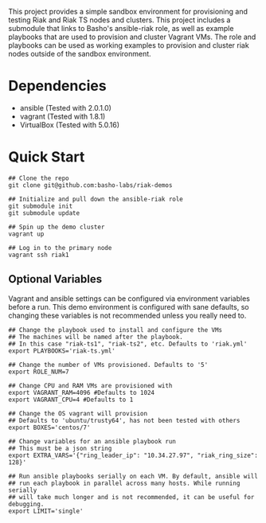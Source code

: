 This project provides a simple sandbox environment for provisioning and testing Riak and Riak TS nodes and clusters. This project includes a submodule that links to Basho's ansible-riak role, as well as example playbooks that are used to provision and cluster Vagrant VMs. The role and playbooks can be used as working examples to provision and cluster riak nodes outside of the sandbox environment.

# Dependencies
* ansible (Tested with 2.0.1.0)
* vagrant (Tested with 1.8.1)
* VirtualBox (Tested with 5.0.16)

# Quick Start
```
## Clone the repo
git clone git@github.com:basho-labs/riak-demos

## Initialize and pull down the ansible-riak role
git submodule init
git submodule update

## Spin up the demo cluster
vagrant up

## Log in to the primary node
vagrant ssh riak1
```

## Optional Variables
Vagrant and ansible settings can be configured via environment variables before a run. This demo environment is configured with sane defaults, so changing these variables is not recommended unless you really need to.
```
## Change the playbook used to install and configure the VMs
## The machines will be named after the playbook.
## In this case "riak-ts1", "riak-ts2", etc. Defaults to 'riak.yml'
export PLAYBOOKS='riak-ts.yml'

## Change the number of VMs provisioned. Defaults to '5'
export ROLE_NUM=7

## Change CPU and RAM VMs are provisioned with
export VAGRANT_RAM=4096 #Defaults to 1024
export VAGRANT_CPU=4 #Defaults to 1

## Change the OS vagrant will provision
## Defaults to 'ubuntu/trusty64', has not been tested with others
export BOXES='centos/7'

## Change variables for an ansible playbook run
## This must be a json string
export EXTRA_VARS='{"ring_leader_ip": "10.34.27.97", "riak_ring_size": 128}'

## Run ansible playbooks serially on each VM. By default, ansible will
## run each playbook in parallel across many hosts. While running serially
## will take much longer and is not recommended, it can be useful for debugging.
export LIMIT='single'
```
